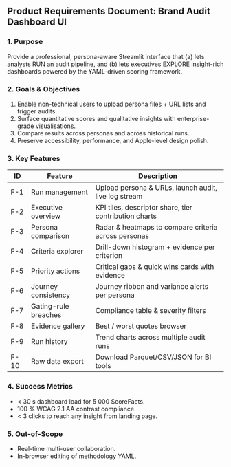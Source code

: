 ## Product Requirements Document: Brand Audit Dashboard UI

### 1. Purpose

Provide a professional, persona-aware Streamlit interface that (a) lets analysts RUN an audit pipeline, and (b) lets executives EXPLORE insight-rich dashboards powered by the YAML-driven scoring framework.

### 2. Goals & Objectives

1. Enable non-technical users to upload persona files + URL lists and trigger audits.
2. Surface quantitative scores and qualitative insights with enterprise-grade visualisations.
3. Compare results across personas and across historical runs.
4. Preserve accessibility, performance, and Apple-level design polish.

### 3. Key Features

| ID   | Feature              | Description                                           |
| ---- | -------------------- | ----------------------------------------------------- |
| F-1  | Run management       | Upload persona & URLs, launch audit, live log stream  |
| F-2  | Executive overview   | KPI tiles, descriptor share, tier contribution charts |
| F-3  | Persona comparison   | Radar & heatmaps to compare criteria across personas  |
| F-4  | Criteria explorer    | Drill-down histogram + evidence per criterion         |
| F-5  | Priority actions     | Critical gaps & quick wins cards with evidence        |
| F-6  | Journey consistency  | Journey ribbon and variance alerts per persona        |
| F-7  | Gating-rule breaches | Compliance table & severity filters                   |
| F-8  | Evidence gallery     | Best / worst quotes browser                           |
| F-9  | Run history          | Trend charts across multiple audit runs               |
| F-10 | Raw data export      | Download Parquet/CSV/JSON for BI tools                |

### 4. Success Metrics

- < 30 s dashboard load for 5 000 ScoreFacts.
- 100 % WCAG 2.1 AA contrast compliance.
- < 3 clicks to reach any insight from landing page.

### 5. Out-of-Scope

- Real-time multi-user collaboration.
- In-browser editing of methodology YAML.
